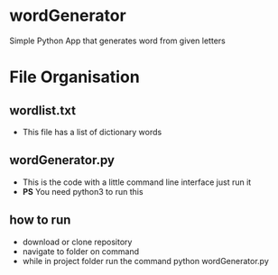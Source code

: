# wordGenerator
Simple Python App that generates word from given letters

# File Organisation

## wordlist.txt

* This file has a list of dictionary words

## wordGenerator.py
* This is the code with a little command line interface just run it
* __PS__ You need python3 to run this

## how to run
* download or clone repository
* navigate to folder on command
* while in project folder run the command python wordGenerator.py
